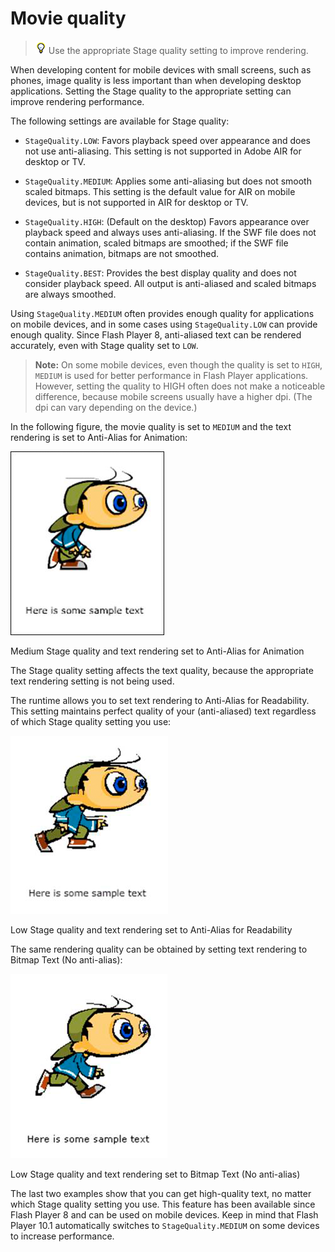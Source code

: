 # Movie quality

> ![](../img/tip_help.png) Use the appropriate Stage quality setting to improve
> rendering.

When developing content for mobile devices with small screens, such as phones,
image quality is less important than when developing desktop applications.
Setting the Stage quality to the appropriate setting can improve rendering
performance.

The following settings are available for Stage quality:

- `StageQuality.LOW`: Favors playback speed over appearance and does not use
  anti-aliasing. This setting is not supported in Adobe AIR for desktop or TV.

- `StageQuality.MEDIUM`: Applies some anti-aliasing but does not smooth scaled
  bitmaps. This setting is the default value for AIR on mobile devices, but is
  not supported in AIR for desktop or TV.

- `StageQuality.HIGH`: (Default on the desktop) Favors appearance over playback
  speed and always uses anti-aliasing. If the SWF file does not contain
  animation, scaled bitmaps are smoothed; if the SWF file contains animation,
  bitmaps are not smoothed.

- `StageQuality.BEST`: Provides the best display quality and does not consider
  playback speed. All output is anti-aliased and scaled bitmaps are always
  smoothed.

Using `StageQuality.MEDIUM` often provides enough quality for applications on
mobile devices, and in some cases using `StageQuality.LOW` can provide enough
quality. Since Flash Player 8, anti-aliased text can be rendered accurately,
even with Stage quality set to `LOW`.

> **Note:** On some mobile devices, even though the quality is set to `HIGH`,
> `MEDIUM` is used for better performance in Flash Player applications. However,
> setting the quality to HIGH often does not make a noticeable difference,
> because mobile screens usually have a higher dpi. (The dpi can vary depending
> on the device.)

In the following figure, the movie quality is set to `MEDIUM` and the text
rendering is set to Anti-Alias for Animation:

![](../img/or_medquality_antialias.png)

Medium Stage quality and text rendering set to Anti-Alias for Animation

The Stage quality setting affects the text quality, because the appropriate text
rendering setting is not being used.

The runtime allows you to set text rendering to Anti-Alias for Readability. This
setting maintains perfect quality of your (anti-aliased) text regardless of
which Stage quality setting you use:

![](../img/or_lowquality_antialias.png)

Low Stage quality and text rendering set to Anti-Alias for Readability

The same rendering quality can be obtained by setting text rendering to Bitmap
Text (No anti-alias):

![](../img/or_lowquality_bitmaptext_noantialias.png)

Low Stage quality and text rendering set to Bitmap Text (No anti-alias)

The last two examples show that you can get high-quality text, no matter which
Stage quality setting you use. This feature has been available since Flash
Player 8 and can be used on mobile devices. Keep in mind that Flash Player 10.1
automatically switches to `StageQuality.MEDIUM` on some devices to increase
performance.
